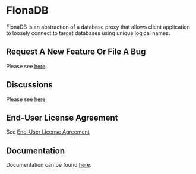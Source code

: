 # FlonaDB
FlonaDB is an abstraction of a database proxy that allows client application to loosely connect to target databases
using unique logical names.

## Request A New Feature Or File A Bug
Please see [here](https://github.com/flonadb/flonadb/issues)

## Discussions
Please see [here](https://github.com/flonadb/flonadb/discussions)

## End-User License Agreement
See [End-User License Agreement](https://amiyul.com/flonadb-eula)

## Documentation
Documentation can be found [here](https://amiyul.com/flonadb-documentation).
